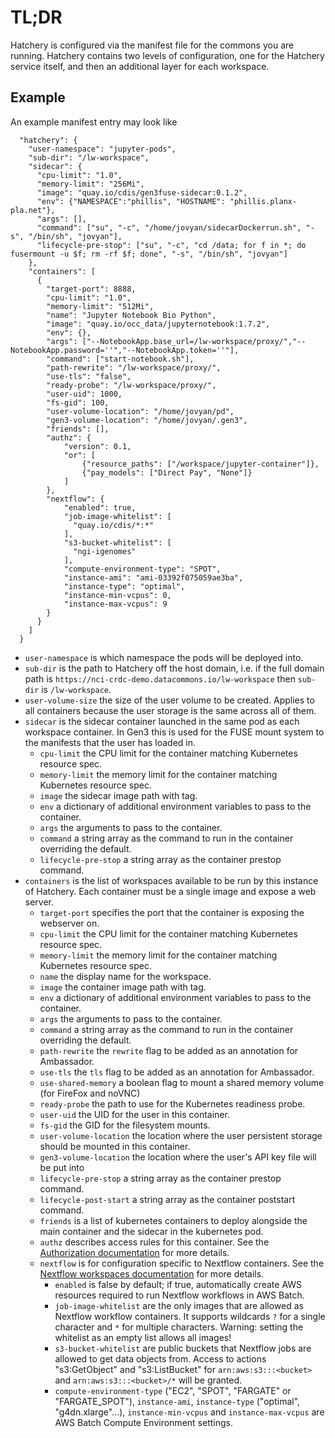 
# TL;DR

Hatchery is configured via the manifest file for the commons you are running. Hatchery contains two levels of configuration, one for the Hatchery service itself, and then an additional layer for each workspace.

## Example

An example manifest entry may look like

```
  "hatchery": {
    "user-namespace": "jupyter-pods",
    "sub-dir": "/lw-workspace",
    "sidecar": {
      "cpu-limit": "1.0",
      "memory-limit": "256Mi",
      "image": "quay.io/cdis/gen3fuse-sidecar:0.1.2",
      "env": {"NAMESPACE":"phillis", "HOSTNAME": "phillis.planx-pla.net"},
      "args": [],
      "command": ["su", "-c", "/home/jovyan/sidecarDockerrun.sh", "-s", "/bin/sh", "jovyan"],
      "lifecycle-pre-stop": ["su", "-c", "cd /data; for f in *; do fusermount -u $f; rm -rf $f; done", "-s", "/bin/sh", "jovyan"]
    },
    "containers": [
      {
        "target-port": 8888,
        "cpu-limit": "1.0",
        "memory-limit": "512Mi",
        "name": "Jupyter Notebook Bio Python",
        "image": "quay.io/occ_data/jupyternotebook:1.7.2",
        "env": {},
        "args": ["--NotebookApp.base_url=/lw-workspace/proxy/","--NotebookApp.password=''","--NotebookApp.token=''"],
        "command": ["start-notebook.sh"],
        "path-rewrite": "/lw-workspace/proxy/",
        "use-tls": "false",
        "ready-probe": "/lw-workspace/proxy/",
        "user-uid": 1000,
        "fs-gid": 100,
        "user-volume-location": "/home/jovyan/pd",
        "gen3-volume-location": "/home/jovyan/.gen3",
        "friends": [],
        "authz": {
            "version": 0.1,
            "or": [
                {"resource_paths": ["/workspace/jupyter-container"]},
                {"pay_models": ["Direct Pay", "None"]}
            ]
        },
        "nextflow": {
            "enabled": true,
            "job-image-whitelist": [
              "quay.io/cdis/*:*"
            ],
            "s3-bucket-whitelist": [
              "ngi-igenomes"
            ],
            "compute-environment-type": "SPOT",
            "instance-ami": "ami-03392f075059ae3ba",
            "instance-type": "optimal",
            "instance-min-vcpus": 0,
            "instance-max-vcpus": 9
        }
      }
    ]
  }
```

* `user-namespace` is which namespace the pods will be deployed into.
* `sub-dir` is the path to Hatchery off the host domain, i.e. if the full domain path is `https://nci-crdc-demo.datacommons.io/lw-workspace` then `sub-dir` is `/lw-workspace`.
* `user-volume-size` the size of the user volume to be created. Applies to all containers because the user storage is the same across all of them.
* `sidecar` is the sidecar container launched in the same pod as each workspace container. In Gen3 this is used for the FUSE mount system to the manifests that the user has loaded in.
    * `cpu-limit` the CPU limit for the container matching Kubernetes resource spec.
    * `memory-limit` the memory limit for the container matching Kubernetes resource spec.
    * `image` the sidecar image path with tag.
    * `env` a dictionary of additional environment variables to pass to the container.
    * `args` the arguments to pass to the container.
    * `command` a string array as the command to run in the container overriding the default.
    * `lifecycle-pre-stop` a string array as the container prestop command.
* `containers` is the list of workspaces available to be run by this instance of Hatchery. Each container must be a single image and expose a web server.
    * `target-port` specifies the port that the container is exposing the webserver on.
    * `cpu-limit` the CPU limit for the container matching Kubernetes resource spec.
    * `memory-limit` the memory limit for the container matching Kubernetes resource spec.
    * `name` the display name for the workspace.
    * `image` the container image path with tag.
    * `env` a dictionary of additional environment variables to pass to the container.
    * `args` the arguments to pass to the container.
    * `command` a string array as the command to run in the container overriding the default.
    * `path-rewrite` the `rewrite` flag to be added as an annotation for Ambassador.
    * `use-tls` the `tls` flag to be added as an annotation for Ambassador.
    * `use-shared-memory` a boolean flag to mount a shared memory volume (for FireFox and noVNC)
    * `ready-probe` the path to use for the Kubernetes readiness probe.
    * `user-uid` the UID for the user in this container.
    * `fs-gid` the GID for the filesystem mounts.
    * `user-volume-location` the location where the user persistent storage should be mounted in this container.
    * `gen3-volume-location` the location where the user's API key file will be put into
    * `lifecycle-pre-stop` a string array as the container prestop command.
    * `lifecycle-post-start` a string array as the container poststart command.
    * `friends` is a list of kubernetes containers to deploy alongside the main container and the sidecar in the kubernetes pod.
    * `authz` describes access rules for this container. See the [Authorization documentation](/doc/explanation/authorization.md) for more details.
    * `nextflow` is for configuration specific to Nextflow containers. See the [Nextflow workspaces documentation](/doc/explanation/nextflow.md) for more details.
      * `enabled` is false by default; if true, automatically create AWS resources required to run Nextflow workflows in AWS Batch.
      * `job-image-whitelist` are the only images that are allowed as Nextflow workflow containers. It supports wildcards `?` for a single character and `*` for multiple characters. Warning: setting the whitelist as an empty list allows all images!
      * `s3-bucket-whitelist` are public buckets that Nextflow jobs are allowed to get data objects from. Access to actions "s3:GetObject" and "s3:ListBucket" for `arn:aws:s3:::<bucket>` and `arn:aws:s3:::<bucket>/*` will be granted.
      * `compute-environment-type` ("EC2", "SPOT", "FARGATE" or "FARGATE_SPOT"), `instance-ami`, `instance-type` ("optimal", "g4dn.xlarge"...), `instance-min-vcpus` and `instance-max-vcpus` are AWS Batch Compute Environment settings.
